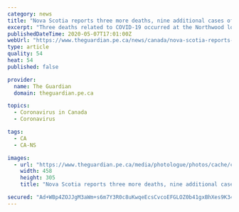```yaml
---
category: news
title: "Nova Scotia reports three more deaths, nine additional cases of COVID-19"
excerpt: "Three deaths related to COVID-19 occurred at the Northwood long-term care home in Halifax on Wednesday. Nova Scotia has reported a total of 44 COVID-19 deaths, 38 of which have occurred at Northwood."
publishedDateTime: 2020-05-07T17:01:00Z
webUrl: "https://www.theguardian.pe.ca/news/canada/nova-scotia-reports-three-more-deaths-nine-additional-cases-of-covid-19-447000/"
type: article
quality: 54
heat: 54
published: false

provider:
  name: The Guardian
  domain: theguardian.pe.ca

topics:
  - Coronavirus in Canada
  - Coronavirus

tags:
  - CA
  - CA-NS

images:
  - url: "https://www.theguardian.pe.ca/media/photologue/photos/cache/covid_medium.jpg"
    width: 458
    height: 305
    title: "Nova Scotia reports three more deaths, nine additional cases of COVID-19"

secured: "Ad+WBp4ZOJJgM3aWm+s6m7Y3R0c8uKwqeEcsCvcoEFGLOZ0b41gxBhXes9K34qSZdVAHwMKQFSrVrk2eXeP0pOIdMvWGLUb9ZdLyUN4yenx1H68ArGnLOcC2ReDmrqXoCtGbwdFLbFOnWMM6dNDgSYxwVk/3rGkdPW4jQFe+Si/B7rK8iOkqWDU8duGXiVHoWHvkub96DG2A9sr/9aeozDknGIL2QPJlkuzd6BLWJH4K+8BFRPET+6GqTZ5/PWYiQV3LjyRZ+iwkGw5uEeMqxvKNtZ9ZSCxBdr/+mnRQmaCkyKoJjOmogtQVc5ScMk28VMk0Jllj+LnkL7Y1sNZGs3lN5wC7Av63uN+L34YB5FqyfXLgUKuNexY8UlamaT17er0mqchsl37oa/tCpeukmrv9G3NzhcQQCmgC4FJCTb6n+kDEYoZ/cuaCOq5yXFGKYwjlDKfC80VOky0tLKWE0KsjiFu9leHmvj4B03MHd9Y=;KNB1wxbKhmyAGpC9cgiQHw=="
---
```


